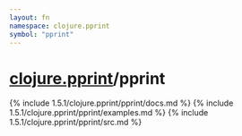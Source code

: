 ```yaml
---
layout: fn
namespace: clojure.pprint
symbol: "pprint"
---
```


# [clojure.pprint](../)/pprint

{% include 1.5.1/clojure.pprint/pprint/docs.md %}
{% include 1.5.1/clojure.pprint/pprint/examples.md %}
{% include 1.5.1/clojure.pprint/pprint/src.md %}

